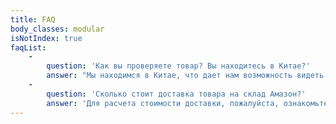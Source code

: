 ```yaml
---
title: FAQ
body_classes: modular
isNotIndex: true
faqList:
    -
        question: 'Как вы проверяете товар? Вы находитесь в Китае?'
        answer: "Мы находимся в Китае, что дает нам возможность видеть в каком состоянии ваши товары отправляются вам или на склады Амазон.\r\n  \r\nПри получении товар осматривается. Производятся замеры и взвешивание. Если коробки повреждены или не соответствуют заявленному товару, весу, об этом сообщается вам. Мы можем осуществить замену коробок на соответствующие и/или усилить их специальными транспортировочными уголками. Осмотр товара, находящегося в транспортировочных коробках, путем вскрытия случайных коробок производится бесплатно, фото (и/или видео) также предоставляется. Если требуется, на транспортировочные коробки клеятся дополнительные шипментлэйблы, по 2 штуки - также бесплатно."
    -
        question: 'Сколько стоит доставка товара на склад Амазон?'
        answer: 'Для расчета стоимости доставки, пожалуйста, ознакомьтесь и заполните заявку или просто свяжитесь с нами. Минимальный вес 1 места (транспортировочной коробки), физический или объемный, - не менее 10 кг в США, 15 кг в Европу. Морем - от 100 кг.'
---
```


